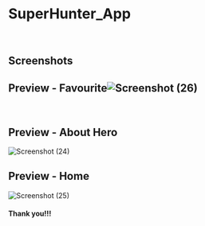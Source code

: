 # SuperHunter_App

<br>

## Screenshots <br>



## Preview - Favourite![Screenshot (26)](https://user-images.githubusercontent.com/63497877/212098458-7047b939-a289-4421-afe4-bf73c9118b97.png)
 <br>
  
## Preview - About Hero <br>
  

 ![Screenshot (24)](https://user-images.githubusercontent.com/63497877/212099023-0af8e643-470e-4870-91c1-55802c6c8128.png)
## Preview - Home <br>


![Screenshot (25)](https://user-images.githubusercontent.com/63497877/212100274-6da3e98f-4b01-4545-bbbb-e043c954108c.png)


#### Thank you!!!


